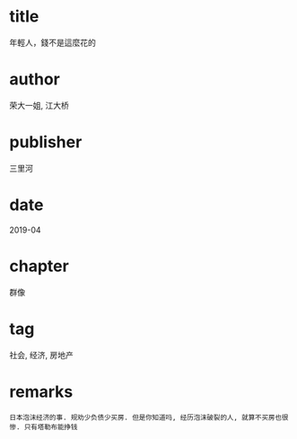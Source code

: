 # title
年輕人，錢不是這麼花的

# author
荣大一姐, 江大桥

# publisher
三里河

# date
2019-04

# chapter
群像

# tag
社会, 经济, 房地产

# remarks
`日本泡沫经济的事. 规劝少负债少买房. 但是你知道吗, 经历泡沫破裂的人, 就算不买房也很惨. 只有塔勒布能挣钱`
